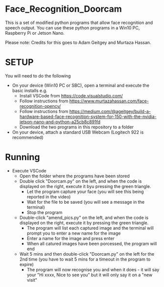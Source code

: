 # Face_Recognition_Doorcam
This is a set of modified python programs that allow face recognition and speech output. You can use these python programs in a Win10 PC, Raspberry Pi or Jetson Nano.

Please note: Credits for this goes to Adam Geitgey and Murtaza Hassan.  

# SETUP

You will need to do the following 
 - On your device (Win10 PC or SBC), open a terminal and execute the basic installs e.g.
   - Install VSCode from https://code.visualstudio.com/
   - Follow instructions from https://www.murtazahassan.com/face-recognition-opencv/
   - Follow instructions from https://medium.com/@ageitgey/build-a-hardware-based-face-recognition-system-for-150-with-the-nvidia-jetson-nano-and-python-a25cb8c891fd
   - Download the two programs in this repository to a folder 
- On your device, attach a standard USB Webcam (Logitech 922 is recommended)

# Running
 - Execute VSCode 
   - Open the folder where the programs have been stored
   - Double click "Doorcam.py" on the left, and when the code is displayed on the right, execute it byu pressing the green triangle. 
     - Let the program capture your face (you will see this being reported in the video)
     - Wait for the file to be saved (you will see a message in the terminal)
     - Stop the program 
   - Double-click "amend_pics.py" on the left, and when the code is displayed on the right, execute it by pressing the green triangle. 
     - The program will list each captured image and the terminal will prompt you to enter a new name for the image  
     - Enter a name for the image and press enter
     - When all catured images have been porcessed, the program will end
   - Wait 5 mins and then double-click "Doorcam.py" on the left for the 2nd time (you have to wait 5 mins for a timeout in the program to expire)
     - The program will now recognise you and when it does - it will say your "Hi xxxx, Nice to see you" but it will only say it on a "new visit"   
